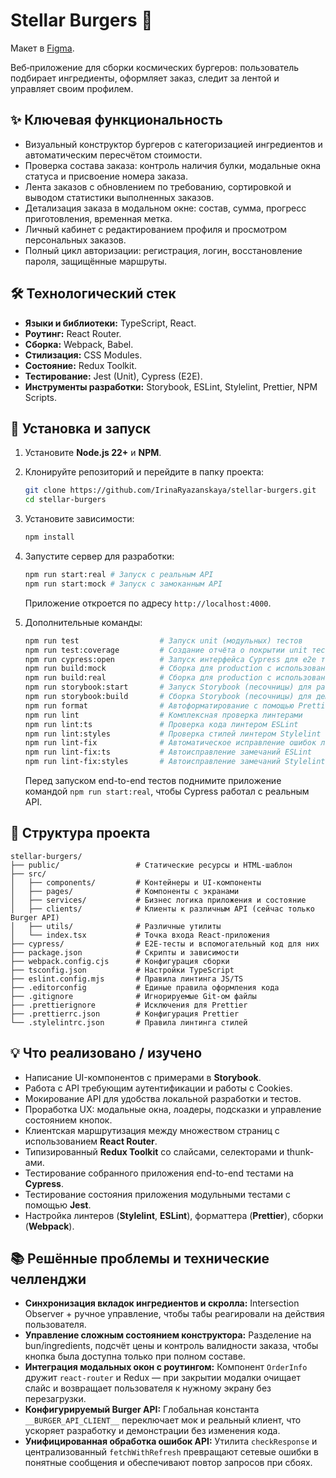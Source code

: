 # Stellar Burgers 🍔

Макет в
[Figma](<https://figma.com/file/vIywAvqfkOIRWGOkfOnReY/React-Fullstack_-Проектные-задачи-(3-месяца)_external_link?node-id=0-1>).

Веб‑приложение для сборки космических бургеров: пользователь подбирает ингредиенты, оформляет заказ,
следит за лентой и управляет своим профилем.

## ✨ Ключевая функциональность

- Визуальный конструктор бургеров с категоризацией ингредиентов и автоматическим пересчётом
  стоимости.
- Проверка состава заказа: контроль наличия булки, модальные окна статуса и присвоение номера
  заказа.
- Лента заказов с обновлением по требованию, сортировкой и выводом статистики выполненных заказов.
- Детализация заказа в модальном окне: состав, сумма, прогресс приготовления, временная метка.
- Личный кабинет с редактированием профиля и просмотром персональных заказов.
- Полный цикл авторизации: регистрация, логин, восстановление пароля, защищённые маршруты.

## 🛠️ Технологический стек

- **Языки и библиотеки:** TypeScript, React.
- **Роутинг:** React Router.
- **Сборка:** Webpack, Babel.
- **Стилизация:** CSS Modules.
- **Состояние:** Redux Toolkit.
- **Тестирование:** Jest (Unit), Cypress (E2E).
- **Инструменты разработки:** Storybook, ESLint, Stylelint, Prettier, NPM Scripts.

## 🚀 Установка и запуск

1. Установите **Node.js 22+** и **NPM**.
2. Клонируйте репозиторий и перейдите в папку проекта:

   ```bash
   git clone https://github.com/IrinaRyazanskaya/stellar-burgers.git
   cd stellar-burgers
   ```

3. Установите зависимости:

   ```bash
   npm install
   ```

4. Запустите сервер для разработки:

   ```bash
   npm run start:real # Запуск с реальным API
   npm run start:mock # Запуск с замоканным API
   ```

   Приложение откроется по адресу `http://localhost:4000`.

5. Дополнительные команды:

   ```bash
   npm run test                  # Запуск unit (модульных) тестов
   npm run test:coverage         # Создание отчёта о покрытии unit тестами
   npm run cypress:open          # Запуск интерфейса Cypress для e2e тестов
   npm run build:mock            # Сборка для production с использованием мокового API
   npm run build:real            # Сборка для production с использованием реального API
   npm run storybook:start       # Запуск Storybook (песочницы) для разработки компонентов
   npm run storybook:build       # Сборка Storybook (песочницы) для демонстрации компонентов
   npm run format                # Автоформатирование с помощью Prettier
   npm run lint                  # Комплексная проверка линтерами
   npm run lint:ts               # Проверка кода линтером ESLint
   npm run lint:styles           # Проверка стилей линтером Stylelint
   npm run lint-fix              # Автоматическое исправление ошибок линтинга
   npm run lint-fix:ts           # Автоисправление замечаний ESLint
   npm run lint-fix:styles       # Автоисправление замечаний Stylelint
   ```

   Перед запуском end-to-end тестов поднимите приложение командой `npm run start:real`, чтобы
   Cypress работал с реальным API.

## 📁 Структура проекта

```text
stellar-burgers/
├── public/                 # Статические ресурсы и HTML-шаблон
├── src/
│   ├── components/         # Контейнеры и UI-компоненты
│   ├── pages/              # Компоненты с экранами
│   ├── services/           # Бизнес логика приложения и состояние
│   ├── clients/            # Клиенты к различным API (сейчас только Burger API)
│   ├── utils/              # Различные утилиты
│   └── index.tsx           # Точка входа React-приложения
├── cypress/                # E2E-тесты и вспомогательный код для них
├── package.json            # Скрипты и зависимости
├── webpack.config.cjs      # Конфигурация сборки
├── tsconfig.json           # Настройки TypeScript
├── eslint.config.mjs       # Правила линтинга JS/TS
├── .editorconfig           # Единые правила оформления кода
├── .gitignore              # Игнорируемые Git-ом файлы
├── .prettierignore         # Исключения для Prettier
├── .prettierrc.json        # Конфигурация Prettier
└── .stylelintrc.json       # Правила линтинга стилей
```

## 💡 Что реализовано / изучено

- Написание UI-компонентов с примерами в **Storybook**.
- Работа с API требующим аутентификации и работы с Cookies.
- Мокирование API для удобства локальной разработки и тестов.
- Проработка UX: модальные окна, лоадеры, подсказки и управление состоянием кнопок.
- Клиентская маршрутизация между множеством страниц с использованием **React Router**.
- Типизированный **Redux Toolkit** со слайсами, селекторами и thunk-ами.
- Тестирование собранного приложения end-to-end тестами на **Cypress**.
- Тестирование состояния приложения модульными тестами с помощью **Jest**.
- Настройка линтеров (**Stylelint**, **ESLint**), форматтера (**Prettier**), сборки (**Webpack**).

## 📚 Решённые проблемы и технические челленджи

- **Синхронизация вкладок ингредиентов и скролла:** Intersection Observer + ручное управление, чтобы
  табы реагировали на действия пользователя.
- **Управление сложным состоянием конструктора:** Разделение на bun/ingredients, подсчёт цены и
  контроль валидности заказа, чтобы кнопка была доступна только при полном составе.
- **Интеграция модальных окон с роутингом:** Компонент `OrderInfo` дружит `react-router` и Redux —
  при закрытии модалки очищает слайс и возвращает пользователя к нужному экрану без перезагрузки.
- **Конфигурируемый Burger API:** Глобальная константа `__BURGER_API_CLIENT__` переключает мок и
  реальный клиент, что ускоряет разработку и демонстрации без изменения кода.
- **Унифицированная обработка ошибок API:** Утилита `checkResponse` и централизованный
  `fetchWithRefresh` превращают сетевые ошибки в понятные сообщения и обеспечивают повтор запросов
  при сбоях.

